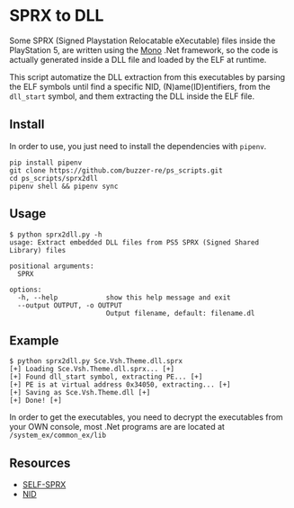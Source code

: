# SPRX to DLL

Some SPRX (Signed Playstation Relocatable eXecutable) files inside the PlayStation 5, are written using the [Mono](https://www.mono-project.com/) .Net framework, so the code is actually generated inside a DLL file and loaded by the ELF at runtime.

This script automatize the DLL extraction from this executables by parsing the ELF symbols until find a specific NID, (N)ame(ID)entifiers, from the `dll_start` symbol, and them extracting the DLL inside the ELF file.


## Install

In order to use, you just need to install the dependencies with `pipenv`.

```
pip install pipenv
git clone https://github.com/buzzer-re/ps_scripts.git
cd ps_scripts/sprx2dll
pipenv shell && pipenv sync
```
## Usage

```
$ python sprx2dll.py -h
usage: Extract embedded DLL files from PS5 SPRX (Signed Shared Library) files

positional arguments:
  SPRX

options:
  -h, --help            show this help message and exit
  --output OUTPUT, -o OUTPUT
                        Output filename, default: filename.dl
```

## Example

```
$ python sprx2dll.py Sce.Vsh.Theme.dll.sprx
[+] Loading Sce.Vsh.Theme.dll.sprx... [+]
[+] Found dll_start symbol, extracting PE... [+]
[+] PE is at virtual address 0x34050, extracting... [+]
[+] Saving as Sce.Vsh.Theme.dll [+]
[+] Done! [+]
```


In order to get the executables, you need to decrypt the executables from your OWN console, most .Net programs are are located at `/system_ex/common_ex/lib`


## Resources

- [SELF-SPRX](https://psdevwiki.com/ps3/SELF_-_SPRX)
- [NID](https://www.youtube.com/watch?v=xxKNxdulGq0)
